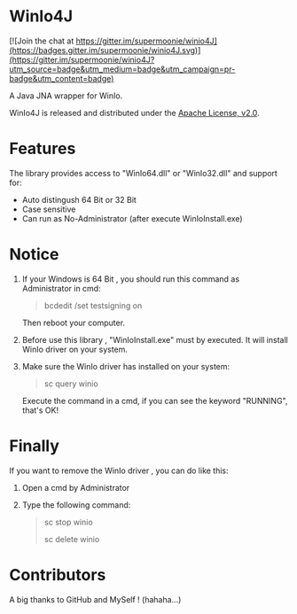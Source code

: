 # WinIo4J

[![Join the chat at https://gitter.im/supermoonie/winio4J](https://badges.gitter.im/supermoonie/winio4J.svg)](https://gitter.im/supermoonie/winio4J?utm_source=badge&utm_medium=badge&utm_campaign=pr-badge&utm_content=badge)

A Java JNA wrapper for WinIo.

WinIo4J is released and distributed under the [Apache License, v2.0](http://www.apache.org/licenses/LICENSE-2.0).

# Features

The library provides access to "WinIo64.dll" or "WinIo32.dll" and support for:

- Auto distingush 64 Bit or 32 Bit
- Case sensitive
- Can run as No-Administrator (after execute WinIoInstall.exe)

# Notice

1. If your Windows is 64 Bit , you should run this command as Administrator in cmd:

   > bcdedit /set testsigning on 

   Then reboot your computer.

2. Before use this library , "WinIoInstall.exe" must by executed. It will install WinIo driver on your system.

3. Make sure the WinIo driver has installed on your system:

   > sc query winio

   Execute the command in a cmd, if you can see the keyword "RUNNING", that's OK!

# Finally

If you want to remove the WinIo driver , you can do like this:

1. Open a cmd by Administrator

2. Type the following command:

   > sc stop winio
   >
   > sc delete winio

# Contributors

A big thanks to GitHub and MySelf ! (hahaha...)